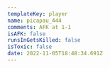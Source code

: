 ```yaml
---
templateKey: player
name: picapau_444
comments: AFK at 1-1
isAFK: false
runsInGetsKilled: false
isToxic: false
date: 2022-11-05T18:48:34.691Z
---
```

